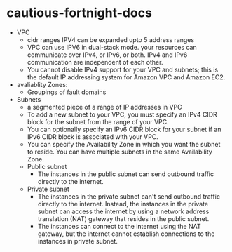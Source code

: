 # cautious-fortnight-docs
- VPC
  - cidr ranges IPV4 can be expanded upto 5 address ranges
  - VPC can use IPV6 in dual-stack mode. your resources can communicate over IPv4, or IPv6, or both. IPv4 and IPv6 communication are independent of each other. 
  - You cannot disable IPv4 support for your VPC and subnets; this is the default IP addressing system for Amazon VPC and Amazon EC2.  
- avaliablity Zones:
  - Groupings of fault domains
- Subnets
  -  a segmented piece of a range of IP addresses in VPC
  -  To add a new subnet to your VPC, you must specify an IPv4 CIDR block for the subnet from the range of your VPC.
  -  You can optionally specify an IPv6 CIDR block for your subnet if an IPv6 CIDR block is associated with your VPC. 
  -  You can specify the Availability Zone in which you want the subnet to reside. You can have multiple subnets in the same Availability Zone.
  -  Public subnet
     - The instances in the public subnet can send outbound traffic directly to the internet.
  - Private subnet
    - The instances in the private subnet can't send outbound traffic directly to the internet. Instead, the instances in the private subnet can access the internet by using a network address translation (NAT) gateway that resides in the public subnet.
    - The instances can connect to the internet using the NAT gateway, but the internet cannot establish connections to the instances in private subnet. 
